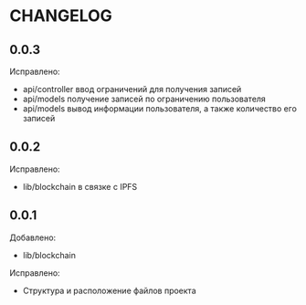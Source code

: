 # CHANGELOG

## 0.0.3
Исправлено:
- api/controller ввод ограничений для получения записей
- api/models получение записей по ограничению пользователя
- api/models вывод информации пользователя, а также количество его записей

## 0.0.2
Исправлено:
- lib/blockchain в связке с IPFS


## 0.0.1
Добавлено:
- lib/blockchain

Исправлено:
- Структура и расположение файлов проекта
